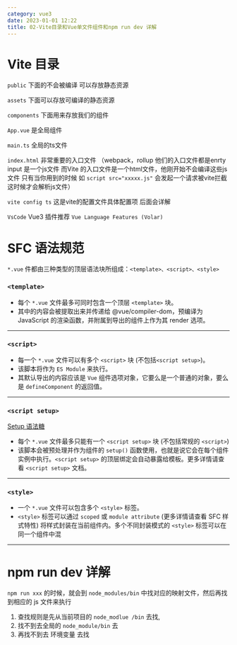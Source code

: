```yaml
---
category: vue3
date: 2023-01-01 12:22
title: 02-Vite目录和Vue单文件组件和npm run dev 详解
---
```


# Vite 目录
`public` 下面的不会被编译 可以存放静态资源

`assets` 下面可以存放可编译的静态资源

`components` 下面用来存放我们的组件

`App.vue` 是全局组件

`main.ts` 全局的ts文件

`index.html` 非常重要的入口文件 （webpack，rollup 他们的入口文件都是enrty input 是一个js文件 而Vite 的入口文件是一个html文件，他刚开始不会编译这些js文件 只有当你用到的时候 如 `script src="xxxxx.js"` 会发起一个请求被vite拦截这时候才会解析js文件）

`vite config ts` 这是vite的配置文件具体配置项 后面会详解

`VsCode` Vue3 插件推荐 `Vue Language Features (Volar)`

# SFC 语法规范

`*.vue` 件都由三种类型的顶层语法块所组成：`<template>、<script>、<style>`

### `<template>`
- 每个 `*.vue` 文件最多可同时包含一个顶层 `<template>` 块。
- 其中的内容会被提取出来并传递给 @vue/compiler-dom，预编译为 JavaScript 的渲染函数，并附属到导出的组件上作为其 render 选项。
---
### `<script>`
- 每一个 `*.vue` 文件可以有多个 `<script>` 块 (不包括`<script setup>`)。
- 该脚本将作为 `ES Module` 来执行。
- 其默认导出的内容应该是 `Vue` 组件选项对象，它要么是一个普通的对象，要么是 `defineComponent` 的返回值。
---
### `<script setup>`

[Setup 语法糖](Setup语法糖.md)
- 每个 `*.vue` 文件最多只能有一个 `<script setup>` 块 (不包括常规的 `<script>`)
- 该脚本会被预处理并作为组件的 `setup()` 函数使用，也就是说它会在每个组件实例中执行。`<script setup>` 的顶层绑定会自动暴露给模板。更多详情请查看 `<script setup>` 文档。
---
### `<style>`
- 一个 `*.vue` 文件可以包含多个 `<style>` 标签。
- `<style>` 标签可以通过 `scoped` 或 `module attribute` (更多详情请查看 SFC 样式特性) 将样式封装在当前组件内。多个不同封装模式的 `<style>` 标签可以在同一个组件中混
---

# npm run dev 详解

`npm run xxx` 的时候，就会到 `node_modules/bin` 中找对应的映射文件，然后再找到相应的 js 文件来执行

1. 查找规则是先从当前项目的 `node_modlue /bin` 去找,
2. 找不到去全局的 `node_module/bin` 去
3. 再找不到去 环境变量 去找